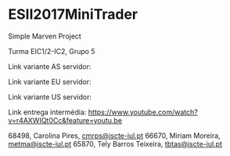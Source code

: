 # ESII2017MiniTrader
Simple Marven Project

Turma EIC1/2-IC2, Grupo 5

Link variante AS servidor:

Link variante EU servidor:

Link variante US servidor:

Link entrega intermédia:
https://www.youtube.com/watch?v=r4AXWIQt0Cc&feature=youtu.be

 

68498, Carolina Pires, cmrps@iscte-iul.pt
66670, Miriam Moreira, metma@iscte-iul.pt
65870, Tely Barros Teixeira, tbtas@iscte-iul.pt
